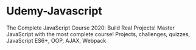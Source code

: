 # Udemy-Javascript
The Complete JavaScript Course 2020: Build Real Projects! Master JavaScript with the most complete course! Projects, challenges, quizzes, JavaScript ES6+, OOP, AJAX, Webpack
